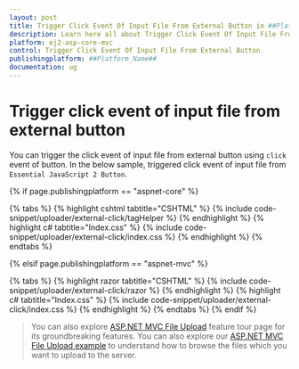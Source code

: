 ```yaml
---
layout: post
title: Trigger Click Event Of Input File From External Button in ##Platform_Name## Uploader Component
description: Learn here all about Trigger Click Event Of Input File From External Button in Syncfusion ##Platform_Name## Uploader component and more.
platform: ej2-asp-core-mvc
control: Trigger Click Event Of Input File From External Button
publishingplatform: ##Platform_Name##
documentation: ug
---
```



# Trigger click event of input file from external button

You can trigger the click event of input file from external button using `click` event of button. In the below sample, triggered click event of input file from `Essential JavaScript 2 Button`.

{% if page.publishingplatform == "aspnet-core" %}

{% tabs %}
{% highlight cshtml tabtitle="CSHTML" %}
{% include code-snippet/uploader/external-click/tagHelper %}
{% endhighlight %}
{% highlight c# tabtitle="Index.css" %}
{% include code-snippet/uploader/external-click/index.css %}
{% endhighlight %}
{% endtabs %}

{% elsif page.publishingplatform == "aspnet-mvc" %}

{% tabs %}
{% highlight razor tabtitle="CSHTML" %}
{% include code-snippet/uploader/external-click/razor %}
{% endhighlight %}
{% highlight c# tabtitle="Index.css" %}
{% include code-snippet/uploader/external-click/index.css %}
{% endhighlight %}
{% endtabs %}
{% endif %}


> You can also explore [ASP.NET MVC File Upload](https://www.syncfusion.com/aspnet-mvc-ui-controls/file-upload) feature tour page for its groundbreaking features. You can also explore our [ASP.NET MVC File Upload example](https://ej2.syncfusion.com/aspnetmvc/Uploader/DefaultFunctionalities#/material) to understand how to browse the files which you want to upload to the server.
